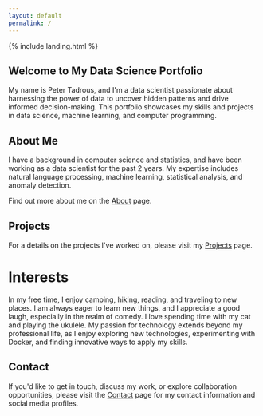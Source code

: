 ```yaml
---
layout: default
permalink: /
---
```


{% include landing.html %}


## Welcome to My Data Science Portfolio

My name is Peter Tadrous, and I'm a data scientist passionate about harnessing the power of data to uncover hidden patterns and drive informed decision-making. This portfolio showcases my skills and projects in data science, machine learning, and computer programming.

## About Me

I have a background in computer science and statistics, and have been working as a data scientist for the past 2 years. My expertise includes natural language processing, machine learning, statistical analysis, and anomaly detection.

Find out more about me on the [About](/about/) page.

## Projects

For a details on the projects I've worked on, please visit my [Projects](/projects/) page.

# Interests

In my free time, I enjoy camping, hiking, reading, and traveling to new places. I am always eager to learn new things, and I appreciate a good laugh, especially in the realm of comedy. I love spending time with my cat and playing the ukulele. My passion for technology extends beyond my professional life, as I enjoy exploring new technologies, experimenting with Docker, and finding innovative ways to apply my skills.

## Contact

If you'd like to get in touch, discuss my work, or explore collaboration opportunities, please visit the [Contact](/contact/) page for my contact information and social media profiles.
